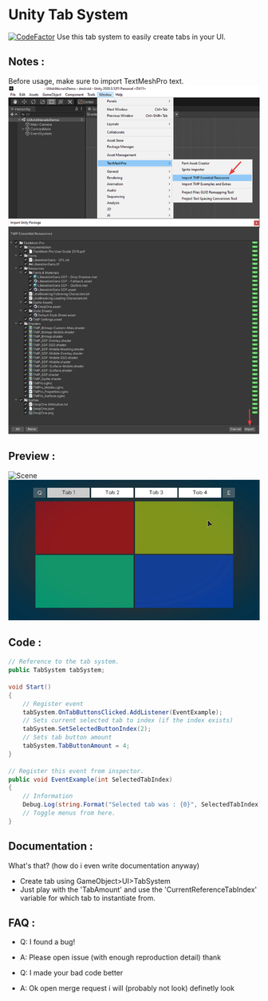 # Unity Tab System
[![CodeFactor](https://www.codefactor.io/repository/github/b3x206/unity-tabsystem/badge)](https://www.codefactor.io/repository/github/b3x206/unity-tabsystem)
Use this tab system to easily create tabs in your UI.

## Notes :
Before usage, make sure to import TextMeshPro text.
![How To Import](img/import-tmp.jpg?raw=true, "Import TMP")

## Preview :
![Scene](img/preview.jpg?raw=true "How it look (with customize)")
![Scene](img/previewAnim.gif?raw=true "Toggling menus")

## Code :
```C#
// Reference to the tab system.
public TabSystem tabSystem;

void Start()
{
    // Register event
    tabSystem.OnTabButtonsClicked.AddListener(EventExample);
    // Sets current selected tab to index (if the index exists)
    tabSystem.SetSelectedButtonIndex(2);
    // Sets tab button amount
    tabSystem.TabButtonAmount = 4;
}

// Register this event from inspector.
public void EventExample(int SelectedTabIndex)
{
    // Information
    Debug.Log(string.Format("Selected tab was : {0}", SelectedTabIndex));
    // Toggle menus from here.
}
```

## Documentation :
What's that? (how do i even write documentation anyway)
* Create tab using GameObject>UI>TabSystem
* Just play with the 'TabAmount' and use the
'CurrentReferenceTabIndex' variable for which tab to instantiate from.

## FAQ :
* Q: I found a bug!
* A: Please open issue (with enough reproduction detail) thank

* Q: I made your bad code better
* A: Ok open merge request i will (probably not look) definetly look
